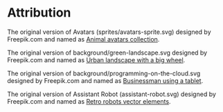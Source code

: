 Attribution
===========

The original version of Avatars (sprites/avatars-sprite.svg) designed by Freepik.com and named as [Animal avatars collection](http://www.freepik.com/free-vector/animal-avatars-collection_766290.htm).

The original version of background/green-landscape.svg designed by Freepik.com and named as [Urban landscape with a big wheel](http://www.freepik.com/free-vector/urban-landscape-with-a-big-wheel_766759.htm).

The original version of background/programming-on-the-cloud.svg designed by Freepik.com and named as [Businessman using a tablet](http://www.freepik.com/free-vector/businessman-using-a-tablet_767018.htm).

The original version of Assistant Robot (assistant-robot.svg) designed by Freepik.com and named as [Retro robots vector elements](http://www.freepik.com/free-vector/retro-robots-vector-elements_721189.htm).